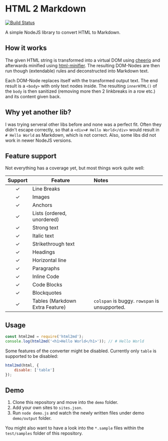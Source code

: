 # HTML 2 Markdown

[![Build Status](https://travis-ci.org/mofux/html2md.png?branch=master)](https://travis-ci.org/mofux/html2md)

A simple NodeJS library to convert HTML to Markdown.

## How it works

The given HTML string is transformed into a virtual DOM using [cheerio](https://github.com/cheeriojs/cheerio "cheerio") and afterwards minified using [html-minifier](https://github.com/kangax/html-minifier). The resulting DOM-Nodes are then run though (extendable) rules and deconstructed into Markdown text. 

Each DOM-Node replaces itself with the transformed output text. The end result is a `<body>` with only text nodes inside. The resulting `innerHTML()` of the `body` is then sanitized (removing more then 2 linkbreaks in a row etc.) and its content given back.

## Why yet another lib?

I was trying serveral other libs before and none was a perfect fit. Often they didn't escape correctly, so that a `<div># Hello World</div>` would result in `# Hello World` as Markdown, which is not correct. Also, some libs did not work in newer NodeJS versions.

## Feature support

Not everything has a coverage yet, but most things work quite well:

Support     | Feature                                   | Notes
:---------: | ----------------------------------------- | :---------------------
✓           | Line Breaks                               | 
✓           | Images                                    | 
✓           | Anchors                                   | 
✓           | Lists (ordered, unordered)                | 
✓           | Strong text                               | 
✓           | Italic text                               | 
✓           | Strikethrough text                        | 
✓           | Headings                                  | 
✓           | Horizontal line                           | 
✓           | Paragraphs                                | 
✓           | Inline Code                               | 
✓           | Code Blocks                               | 
✓           | Blockquotes                               | 
✓           | Tables (Markdown Extra Feature)           | `colspan` is buggy. `rowspan` is unsupported.

## Usage

```js
const html2md = require('html2md');
console.log(html2md('<h1>Hello World</h1>')); // # Hello World
```

Some features of the converter might be disabled. Currently only `table` is supported to be disabled:

```js
html2md(html, { 
	disable: ['table'] 
});
```

## Demo

1. Clone this repository and move into the `demo` folder. 
2. Add your own sites to `sites.json`.
2. Run `node demo.js` and watch the newly written files under demo `demo/output` folder.

You might also want to have a look into the `*.sample` files within the `test/samples` folder of this repository.